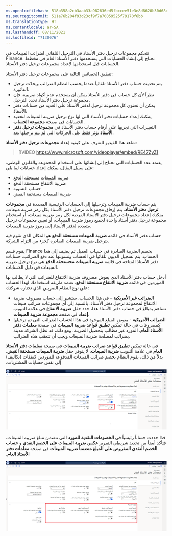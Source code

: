 ```yaml
---
ms.openlocfilehash: 518b358a2cb3aab33a982636ed5fbccee51e3e8d8620b30d68ee115edf463389
ms.sourcegitcommit: 511a76b204f93d23cf9f7a70059525f79170f6bb
ms.translationtype: HT
ms.contentlocale: ar-SA
ms.lasthandoff: 08/11/2021
ms.locfileid: "7130076"
---
```

تتحكم مجموعات ترحيل دفتر الأستاذ في الترحيل التلقائي لضرائب المبيعات في Finance. تحتاج إلى إنشاء الحسابات التي يستخدمها دفتر الأستاذ العام في مخطط الحسابات قبل استخدامها لإعداد مجموعات ترحيل دفتر الأستاذ.
 
تنطبق الخصائص التالية على مجموعات ترحيل دفتر الأستاذ:

- يتم تحديث حساب دفتر الأستاذ تلقائياً عندما يحسب النظام الضرائب ويحدّث ترحيل الفاتورة.
- نظراً لأن كل حساب في دفتر الأستاذ يمكن أن يستخدم عدة أكواد ضريبية، فإن مجموعة ترحيل دفتر الأستاذ تحدد الترحيل.
- يمكن أن تحتوي كل مجموعة ترحيل لدفتر الأستاذ على العديد من حسابات دفتر الأستاذ. 
- يمكنك إعداد حسابات دفتر الأستاذ التي لها نوع ترحيل ضريبة المبيعات لتحديد الحسابات في صفحة **مجموعة الحساب**.
- التغييرات التي تجريها على أرقام حساب دفتر الأستاذ في **مجموعات ترحيل دفتر الأستاذ** تؤثر فقط على الحركات التي لم يتم ترحيلها بعد.

شاهد هذا الفيديو للتعرف على كيفية إعداد **مجموعات ترحيل دفتر الأستاذ**:


 > [!VIDEO https://www.microsoft.com/videoplayer/embed/RE47ZyZ]

يعتمد عدد الحسابات التي تحتاج إلى إنشائها على استخدام المجموعة والقانون الوطني. على سبيل المثال، يمكنك إعداد حسابات لما يلي:

- ضريبة المبيعات مستحقة الدفع
- ضريبة الانتفاع مستحقة الدفع
- حساب التسوية
- ضريبة المبيعات مستحقة القبض

يتم حساب ضريبة المبيعات وترحيلها إلى الحسابات الرئيسية المحددة في **مجموعات ترحيل دفتر الأستاذ**. يتم إرفاق مجموعات ترحيل دفتر الأستاذ بكل رمز ضريبة مبيعات. يمكنك إعداد مجموعات ترحيل دفتر الأستاذ الفردية لكل رمز ضريبة مبيعات، أو استخدام مجموعة ترحيل دفتر أستاذ واحدة لجميع رموز ضريبة المبيعات، أو تعيين مجموعات ترحيل متعددة لدفتر الأستاذ إلى رموز ضريبة المبيعات.
 


حساب دفتر الأستاذ في قائمة **ضريبة المبيعات مستحقة الدفع** هو المكان الذي تقوم فيه بترحيل ضريبة المبيعات الصادرة كجزء من التزام الشركة.

يقوم قسم Finance بخصم الضريبة الصادرة في حساب العميل ثم يضيف إلى هذا الحساب. يتم تسجيل الديون تلقائياً في الحساب وتسويتها عند دفع الضرائب. حسابات دفتر الأستاذ المتاحة في قائمة **ضريبة المبيعات محستحقة الدفع** هي نوع ترحيل ضريبة المبيعات في دليل الحسابات.

أدخل حساب دفتر الأستاذ الذي يعوض مصروف ضريبة الانتفاع للضرائب التي لا يطالب بها الموردون في قائمة **ضريبة الانتفاع مستحقة الدفع**. تعتمد طريقة استخدامك لهذا الحساب على نوع النظام الضريبي الذي تختاره شركتك:

- **الضرائب غير الأمريكية** – في هذا الحساب، ستشير إلى حساب مصروف ضريبة الانتفاع لمجموعة ترحيل دفتر الأستاذ. بالنسبة إلى أي مجموعات ضرائب مبيعات تساهم بمبالغ في حساب دفتر الأستاذ هذا، حدد حقل **ضريبة الانتفاع** في علامة التبويب **إعداد** في صفحة **مجموعة ضريبة المبيعات**.
- **الضرائب الأمريكية** - يعوض المبلغ الموجود في هذا الحساب الضرائب التي تم ترحيلها كمصروفات في حالة تمكين **تطبيق قواعد ضريبة المبيعات** في صفحة **معلمات دفتر الأستاذ العام**. المورد غير مطالب بتحصيل الضريبة. ومع ذلك، قد تظل الشركة مدينة بضرائب لمصلحة ضريبة المبيعات ويجب أن تتعقب هذه الضرائب.

في حالة تمكين **تطبيق قواعد ضرائب ضريبة المبيعات‬‏‫** في صفحة **معلمات دفتر الأستاذ العام** في علامة التبويب **ضريبة المبيعات**، لا يتوفر حقل **ضريبة المبيعات مستحقة القبض**. بدلاً من ذلك، يقوم النظام بخصم ضرائب المبيعات المدفوعة للموردين كنفقات (تكاليف) إلى نفس حسابات المشتريات.


[ ![لقطة شاشة لصفحة معلمات دفتر الأستاذ العام مع تمييز شريط التمرير تطبيق قواعد ضريبة المبيعات.](../media/apply-sales-taxation-rules.png) ](../media/apply-sales-taxation-rules.png#lightbox)

فذا حددت حساباً رئيسياً في **الخصومات النقدية للمورد** التي تتضمن مبلغ ضريبة المبيعات، فتأكد أيضاً من تحديد شريطي التمرير **عكس ضريبة المبيعات على الخصم النقدي** و **حساب الخصم النقدي المفروض على المبلغ متضمناً ضريبة المبيعات‬‏‫** في صفحة **معلمات دفتر الأستاذ العام**.
 
[ ![لقطة شاشة لصفحة معلمات دفتر الأستاذ العام مع تمييز علامة التبويب السريعة خيارات الضرائب.](../media/tax-discounts.png) ](../media/tax-discounts.png#lightbox)

